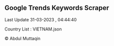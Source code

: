 

## Google Trends Keywords Scraper 
 
Last Update 31-03-2023 , 04:44:40

Country List :
VIETNAM.json



© Abdul Muttaqin 
